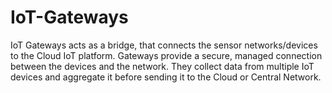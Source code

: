 # IoT-Gateways
IoT Gateways acts as a bridge, that connects the sensor networks/devices to the Cloud IoT platform. Gateways provide a secure, managed connection between the devices and the network. They collect data from multiple IoT devices and aggregate it before sending it to the Cloud or Central Network.
